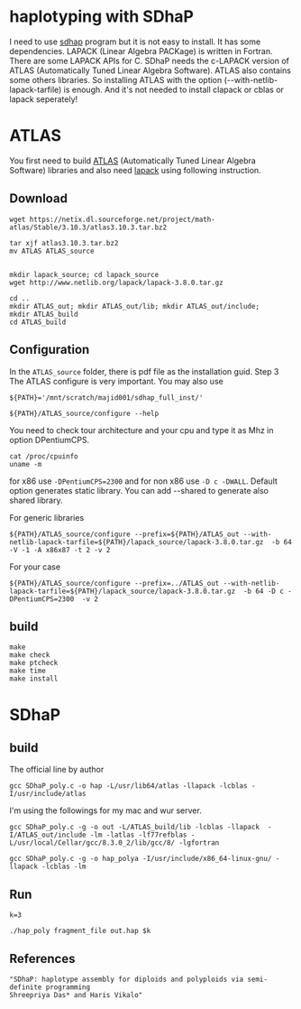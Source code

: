 # haplotyping with SDhaP



I need to use [sdhap](https://sourceforge.net/projects/sdhap/) program but it is not easy to install. It has some dependencies. LAPACK (Linear Algebra PACKage) is written in Fortran. There are some LAPACK APIs for C.  SDhaP needs the c-LAPACK version of ATLAS (Automatically Tuned Linear Algebra Software). ATLAS also contains some others libraries. So installing ATLAS with the option (--with-netlib-lapack-tarfile) is enough. And it's not needed to install clapack or cblas or lapack seperately! 




# ATLAS

You first need to build [ATLAS](http://math-atlas.sourceforge.net/) (Automatically Tuned Linear Algebra Software) libraries and also need [lapack](http://www.netlib.org/lapack/#_software) using following instruction.


## Download

```
wget https://netix.dl.sourceforge.net/project/math-atlas/Stable/3.10.3/atlas3.10.3.tar.bz2

tar xjf atlas3.10.3.tar.bz2
mv ATLAS ATLAS_source


mkdir lapack_source; cd lapack_source
wget http://www.netlib.org/lapack/lapack-3.8.0.tar.gz 

cd ..
mkdir ATLAS_out; mkdir ATLAS_out/lib; mkdir ATLAS_out/include;
mkdir ATLAS_build
cd ATLAS_build
```


## Configuration


In the `ATLAS_source` folder, there is pdf file as the installation guid.  Step 3 The ATLAS configure  is very important. You may also use 
```
${PATH}='/mnt/scratch/majid001/sdhap_full_inst/'

${PATH}/ATLAS_source/configure --help
```

You need to check tour architecture and  your cpu and type it as Mhz in option DPentiumCPS.
```
cat /proc/cpuinfo 
uname -m
```
for x86 use `-DPentiumCPS=2300` and for non x86 use  `-D c -DWALL`. Default option generates static library. You can add --shared to generate also shared library.


For generic libraries
```
${PATH}/ATLAS_source/configure --prefix=${PATH}/ATLAS_out --with-netlib-lapack-tarfile=${PATH}/lapack_source/lapack-3.8.0.tar.gz  -b 64 -V -1 -A x86x87 -t 2 -v 2
```


For your case
```
${PATH}/ATLAS_source/configure --prefix=../ATLAS_out --with-netlib-lapack-tarfile=${PATH}/lapack_source/lapack-3.8.0.tar.gz  -b 64 -D c -DPentiumCPS=2300  -v 2
```

## build 



```
make 
make check    
make ptcheck  
make time  
make install

```



# SDhaP



## build

The official line by author
```
gcc SDhaP_poly.c -o hap -L/usr/lib64/atlas -llapack -lcblas -I/usr/include/atlas
```

I'm using the followings for my mac and wur server. 
```
gcc SDhaP_poly.c -g -o out -L/ATLAS_build/lib -lcblas -llapack  -I/ATLAS_out/include -lm -latlas -lf77refblas -L/usr/local/Cellar/gcc/8.3.0_2/lib/gcc/8/ -lgfortran

gcc SDhaP_poly.c -g -o hap_polya -I/usr/include/x86_64-linux-gnu/ -llapack -lcblas -lm
```


## Run

```
k=3

./hap_poly fragment_file out.hap $k

```







## References

```
"SDhaP: haplotype assembly for diploids and polyploids via semi-definite programming
Shreepriya Das* and Haris Vikalo"
```




